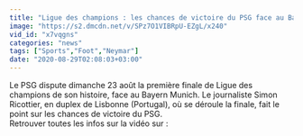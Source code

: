 ```yaml
---
title: "Ligue des champions : les chances de victoire du PSG face au Bayern Munich"
image: "https://s2.dmcdn.net/v/SPz7O1VIBRpU-EZgL/x240"
vid_id: "x7vqgns"
categories: "news"
tags: ["Sports","Foot","Neymar"]
date: "2020-08-29T02:08:03+03:00"
---
```

Le PSG dispute dimanche 23 août la première finale de Ligue des champions de son histoire, face au Bayern Munich. Le journaliste Simon Ricottier, en duplex de Lisbonne (Portugal), où se déroule la finale, fait le point sur les chances de victoire du PSG.   <br>Retrouver toutes les infos sur la vidéo sur : 
